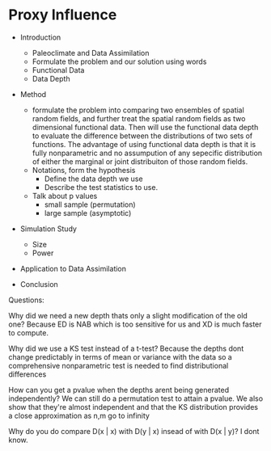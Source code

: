 # Proxy Influence

- Introduction
  - Paleoclimate and Data Assimilation
  - Formulate the problem and our solution using words
  - Functional Data
  - Data Depth
- Method
  - formulate the problem into comparing two ensembles of spatial random fields, and further treat the spatial random fields as two dimensional functional data. Then will use the functional data depth to evaluate the difference between the distributions of two sets of functions. The advantage of using functional data depth is that it is fully nonparametric and no assumpution of any sepecific distribution of either the marginal or joint distribuiton of those random fields.
  - Notations, form the hypothesis  
    - Define the data depth we use
    - Describe the test statistics to use. 
  - Talk about p values
    - small sample (permutation)
    - large sample (asymptotic)

- Simulation Study
  - Size
  - Power
- Application to Data Assimilation
- Conclusion



Questions:

Why did we need a new depth thats only a slight modification of the old one? Because ED is NAB which is too sensitive for us and XD is much faster to compute.

Why did we use a KS test instead of a t-test? Because the depths dont change predictably in terms of mean or variance with the data so a comprehensive nonparametric test is needed to find distributional differences

How can you get a pvalue when the depths arent being generated independently? We can still do a permutation test to attain a pvalue. We also show that they're almost independent and that the KS distribution provides a close approximation as n,m go to infinity

Why do you do compare D(x | x) with D(y | x) insead of with D(x | y)? I dont know.

